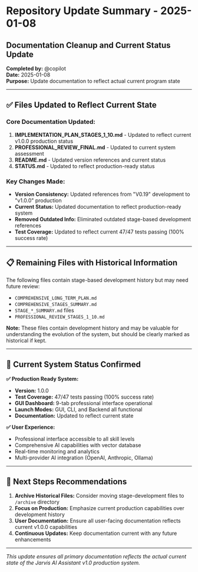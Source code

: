 # Repository Update Summary - 2025-01-08

## Documentation Cleanup and Current Status Update

**Completed by:** @copilot  
**Date:** 2025-01-08  
**Purpose:** Update documentation to reflect actual current program state

---

## ✅ **Files Updated to Reflect Current State**

### **Core Documentation Updated:**
1. **IMPLEMENTATION_PLAN_STAGES_1_10.md** - Updated to reflect current v1.0.0 production status
2. **PROFESSIONAL_REVIEW_FINAL.md** - Updated to current system assessment  
3. **README.md** - Updated version references and current status
4. **STATUS.md** - Updated to reflect production-ready status

### **Key Changes Made:**
- **Version Consistency:** Updated references from "V0.19" development to "v1.0.0" production
- **Current Status:** Updated documentation to reflect production-ready system
- **Removed Outdated Info:** Eliminated outdated stage-based development references
- **Test Coverage:** Updated to reflect current 47/47 tests passing (100% success rate)

---

## 📋 **Remaining Files with Historical Information**

The following files contain stage-based development history but may need future review:
- `COMPREHENSIVE_LONG_TERM_PLAN.md`
- `COMPREHENSIVE_STAGES_SUMMARY.md` 
- `STAGE_*_SUMMARY.md` files
- `PROFESSIONAL_REVIEW_STAGES_1_10.md`

**Note:** These files contain development history and may be valuable for understanding the evolution of the system, but should be clearly marked as historical if kept.

---

## 🎯 **Current System Status Confirmed**

**✅ Production Ready System:**
- **Version:** 1.0.0
- **Test Coverage:** 47/47 tests passing (100% success rate)
- **GUI Dashboard:** 9-tab professional interface operational
- **Launch Modes:** GUI, CLI, and Backend all functional
- **Documentation:** Updated to reflect current state

**✅ User Experience:**
- Professional interface accessible to all skill levels
- Comprehensive AI capabilities with vector database
- Real-time monitoring and analytics
- Multi-provider AI integration (OpenAI, Anthropic, Ollama)

---

## 📝 **Next Steps Recommendations**

1. **Archive Historical Files:** Consider moving stage-development files to `/archive` directory
2. **Focus on Production:** Emphasize current production capabilities over development history
3. **User Documentation:** Ensure all user-facing documentation reflects current v1.0.0 capabilities
4. **Continuous Updates:** Keep documentation current with any future enhancements

---

*This update ensures all primary documentation reflects the actual current state of the Jarvis AI Assistant v1.0 production system.*